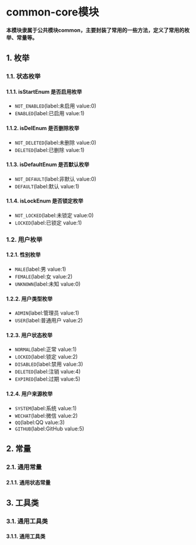 # common-core模块
#### 本模块隶属于公共模块common，主要封装了常用的一些方法，定义了常用的枚举、常量等。
## 1. 枚举
### 1.1. 状态枚举
#### 1.1.1. isStartEnum 是否启用枚举
* `NOT_ENABLED`(label:未启用 value:0)
* `ENABLED`(label:已启用 value:1)
#### 1.1.2. isDelEnum 是否删除枚举
* `NOT_DELETED`(label:未删除 value:0)
* `DELETED`(label:已删除 value:1)
#### 1.1.3. isDefaultEnum 是否默认枚举
* `NOT_DEFAULT`(label:非默认 value:0)
* `DEFAULT`(label:默认 value:1)
#### 1.1.4. isLockEnum 是否锁定枚举
* `NOT_LOCKED`(label:未锁定 value:0)
* `LOCKED`(label:已锁定 value:1)
### 1.2. 用户枚举
#### 1.2.1. 性别枚举
* `MALE`(label:男 value:1)
* `FEMALE`(label:女 value:2)
* `UNKNOWN`(label:未知 value:0)
#### 1.2.2. 用户类型枚举
* `ADMIN`(label:管理员 value:1)
* `USER`(label:普通用户 value:2)
#### 1.2.3. 用户状态枚举
* `NORMAL`(label:正常 value:1)
* `LOCKED`(label:锁定 value:2)
* `DISABLED`(label:禁用 value:3)
* `DELETED`(label:注销 value:4)
* `EXPIRED`(label:过期 value:5)
#### 1.2.4. 用户来源枚举
* `SYSTEM`(label:系统 value:1)
* `WECHAT`(label:微信 value:2)
* `QQ`(label:QQ value:3)
* `GITHUB`(label:GitHub value:5)

## 2. 常量
### 2.1. 通用常量
#### 2.1.1. 通用状态常量
## 3. 工具类
### 3.1. 通用工具类
#### 3.1.1. 通用工具类
